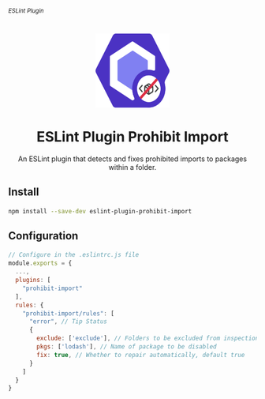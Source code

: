 <sub><em>ESLint Plugin</em></sub>
<h1 align="center"></h1>

<div align="center">
  <img src="assets/logo.svg" width="150" height="150">
  <h1>ESLint Plugin Prohibit Import</h1>
  <p>An ESLint plugin that detects and fixes prohibited imports to packages within a folder.</p>
</div>

## Install

``` sh
npm install --save-dev eslint-plugin-prohibit-import
```

## Configuration

```js
// Configure in the .eslintrc.js file
module.exports = {
  ...,
  plugins: [
    "prohibit-import"
  ],
  rules: {
    "prohibit-import/rules": [
      "error", // Tip Status
      {
        exclude: ['exclude'], // Folders to be excluded from inspection
        pkgs: ['lodash'], // Name of package to be disabled
        fix: true, // Whether to repair automatically, default true
      }
    ]
  }
}
```
